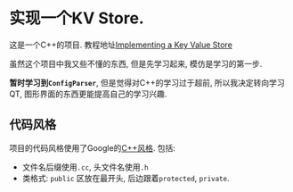 # 实现一个KV Store.

这是一个C++的项目. 教程地址[Implementing a Key Value Store](https://codecapsule.com/2012/11/07/ikvs-implementing-a-key-value-store-table-of-contents/)

虽然这个项目中我又些不懂的东西, 但是先学习起来, 模仿是学习的第一步.

**暂时学习到`ConfigParser`**, 但是觉得对C++的学习过于超前, 所以我决定转向学习QT, 图形界面的东西更能提高自己的学习兴趣.

## 代码风格

项目的代码风格使用了Google的[C++风格](https://google.github.io/styleguide/cppguide.html). 包括:

* 文件名后缀使用`.cc`, 头文件名使用`.h`
* 类格式: `public` 区放在最开头, 后边跟着`protected`, `private`.